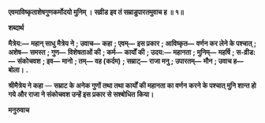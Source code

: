 **एवमाविष्कृताशेषगुणकर्मोदयो मुनिम् ।** **सव्रीड इव तं सम्राडुपारतमुवाच ह ॥ १॥** 

**शब्दार्थ** 

**मैत्रेय:—** **महान् साधु मैत्रेय ने** **; उवाच—** **कहा** **; एवम्—** **इस प्रकार** **; आविष्कृत—** **वर्णन कर लेने के पश्चात्** **; अशेष—** **समस्त** **; गुण—** **विशेषताओं की** **; कर्म—** **कार्यों की** **; उदय:—** **महानता** **; मुनिम्—** **महर्षि** **; स-व्रीड:—** **संकोचवश** **; इव—** **मानो** **; तम्—** **वह (कर्दम)** **; सम्राट्—** **राजा मनु** **; उपारतम्—** **मौन** **; उवाच ह—** **बोला।** **.** 

**श्रीमैत्रेय ने कहा** — **सम्राट के अनेक गुणों तथा तथा कार्यों की महानता का वर्णन** **करने के पश्चात् मुनि शान्त हो गये और राजा ने संकोचवश उन्हें इस प्रकार से सश्बोधित** **किया।** 

**मनुरुवाच** 